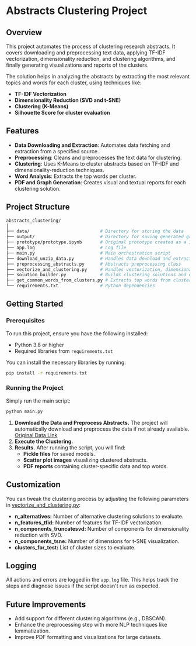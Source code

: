 # Abstracts Clustering Project

## Overview

This project automates the process of clustering research abstracts. It covers downloading and preprocessing text data, applying TF-IDF vectorization, dimensionality reduction, and clustering algorithms, and finally generating visualizations and reports of the clusters.

The solution helps in analyzing the abstracts by extracting the most relevant topics and words for each cluster, using techniques like:
- **TF-IDF Vectorization** 
- **Dimensionality Reduction (SVD and t-SNE)**
- **Clustering (K-Means)** 
- **Silhouette Score for cluster evaluation**

## Features

- **Data Downloading and Extraction**: Automates data fetching and extraction from a specified source.
- **Preprocessing**: Cleans and preprocesses the text data for clustering.
- **Clustering**: Uses K-Means to cluster abstracts based on TF-IDF and dimensionality-reduction techniques.
- **Word Analysis**: Extracts the top words per cluster.
- **PDF and Graph Generation**: Creates visual and textual reports for each clustering solution.

## Project Structure

```bash
abstracts_clustering/
│
├── data/                           # Directory for storing the data
├── output/                         # Directory for saving generated graphs, PDFs, and pickle files
├── prototype/prototype.ipynb       # Original prototype created as a Interactive Python Notebook file 
├── app.log                         # Log file
├── main.py                         # Main orchestration script
├── download_unzip_data.py          # Handles data download and extraction
├── preprocessing_abstracts.py      # Abstracts preprocessing class
├── vectorize_and_clustering.py     # Handles vectorization, dimensionality reduction, and clustering
├── solution_builder.py             # Builds clustering solutions and evaluates them
├── get_common_words_from_clusters.py # Extracts top words from clusters
└── requirements.txt                # Python dependencies
```

## Getting Started
### Prerequisites
To run this project, ensure you have the following installed:

- Python 3.8 or higher
- Required libraries from `requirements.txt`

You can install the necessary libraries by running:

```bash
pip install -r requirements.txt
```

### Running the Project
Simply run the main script:
```bash
python main.py
```
1) **Download the Data and Preprocess Abstracts.**
The project will automatically download and preprocess the data if not already available.
[Original Data Link]('https://www.nsf.gov/awardsearch/download?DownloadFileName=2020&All=true')
2) **Execute the Clustering.**
3) **Results.** After running the script, you will find:
    - **Pickle files** for saved models.
    - **Scatter plot images** visualizing clustered abstracts.
    - **PDF reports** containing cluster-specific data and top words.

## Customization
You can tweak the clustering process by adjusting the following parameters in 
[vectorize_and_clustering.py](https://github.com/Lalo-Rodriguez/abstracts_clustering/blob/main/vectorize_and_clustering.py):
- **n_alternatives:** Number of alternative clustering solutions to evaluate.
- **n_features_tfid:** Number of features for TF-IDF vectorization.
- **n_components_truncatesvd:** Number of components for dimensionality reduction with SVD.
- **n_components_tsne:** Number of dimensions for t-SNE visualization.
- **clusters_for_test:** List of cluster sizes to evaluate.

## Logging 
All actions and errors are logged in the `app.log` file. 
This helps track the steps and diagnose issues if the script doesn't run as expected.

## Future Improvements
- Add support for different clustering algorithms (e.g., DBSCAN).
- Enhance the preprocessing step with more NLP techniques like lemmatization.
- Improve PDF formatting and visualizations for large datasets.